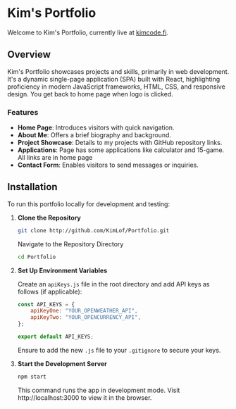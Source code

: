 # Kim's Portfolio

Welcome to Kim's Portfolio, currently live at [kimcode.fi](https://kimcode.fi).

## Overview

Kim's Portfolio showcases projects and skills, primarily in web development. It's a dynamic single-page application (SPA) built with React, highlighting proficiency in modern JavaScript frameworks, HTML, CSS, and responsive design.  You get back to home page when logo is clicked.

### Features

- **Home Page**: Introduces visitors with quick navigation.
- **About Me**: Offers a brief biography and background.
- **Project Showcase**: Details to my projects with GitHub repository links.
- **Applications**: Page has some applications like calculator and 15-game. All links are in home page
- **Contact Form**: Enables visitors to send messages or inquiries.

## Installation

To run this portfolio locally for development and testing:

1. **Clone the Repository**

   ```bash
   git clone http://github.com/KimLof/Portfolio.git
   ```

   Navigate to the Repository Directory

   ```bash
   cd Portfolio
   ```

2. **Set Up Environment Variables**

   Create an `apiKeys.js` file in the root directory and add API keys as follows (if applicable):

   ```javascript
   const API_KEYS = {
       apiKeyOne: "YOUR_OPENWEATHER_API",
       apiKeyTwo: "YOUR_OPENCURRENCY_API",
   };

   export default API_KEYS;
   ```

   Ensure to add the new `.js` file to your `.gitignore` to secure your keys.

3. **Start the Development Server**

   ```bash
   npm start
   ```

   This command runs the app in development mode. Visit http://localhost:3000 to view it in the browser.
